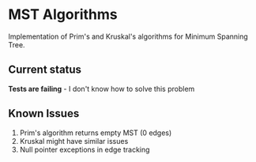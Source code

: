 # MST Algorithms
Implementation of Prim's and Kruskal's algorithms for Minimum Spanning Tree.

## Current status
**Tests are failing** - I don't know how to solve this problem

## Known Issues
1) Prim's algorithm returns empty MST (0 edges)
2) Kruskal might have similar issues 
3) Null pointer exceptions in edge tracking